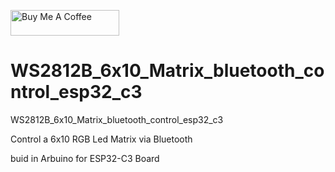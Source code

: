 <a href="https://www.buymeacoffee.com/gumslone" target="_blank"><img src="https://cdn.buymeacoffee.com/buttons/default-orange.png" alt="Buy Me A Coffee" height="41" width="174"></a>

# WS2812B_6x10_Matrix_bluetooth_control_esp32_c3
WS2812B_6x10_Matrix_bluetooth_control_esp32_c3

Control a 6x10 RGB Led Matrix via Bluetooth

buid in Arbuino for ESP32-C3 Board
